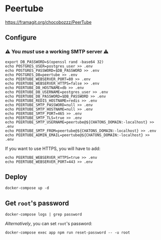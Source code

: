 # Peertube

https://framagit.org/chocobozzz/PeerTube

## Configure

### :warning: You *must* use a working SMTP server :warning:

```
export DB_PASSWORD=$(openssl rand -base64 32)
echo POSTGRES_USER=postgres_user >> .env
echo POSTGRES_PASSWORD=$DB_PASSWORD >> .env
echo POSTGRES_DB=peertube >> .env
echo PEERTUBE_WEBSERVER_PORT=80 >> .env
echo PEERTUBE_WEBSERVER_HTTPS=false >> .env
echo PEERTUBE_DB_HOSTNAME=db >> .env
echo PEERTUBE_DB_USERNAME=postgres_user >> .env
echo PEERTUBE_DB_PASSWORD=$DB_PASSWORD >> .env
echo PEERTUBE_REDIS_HOSTNAME=redis >> .env
echo PEERTUBE_SMTP_PASSWORD=null >> .env
echo PEERTUBE_SMTP_HOSTNAME=null >> .env
echo PEERTUBE_SMTP_PORT=465 >> .env
echo PEERTUBE_SMTP_TLS=true >> .env
echo PEERTUBE_SMTP_USERNAME=peertube@${CHATONS_DOMAIN:-localhost} >> .env
echo PEERTUBE_SMTP_FROM=peertube@${CHATONS_DOMAIN:-localhost} >> .env
echo PEERTUBE_ADMIN_EMAIL=peertube@${CHATONS_DOMAIN:-localhost} >> .env
```

If you want to use HTTPS, you will have to add:
```
echo PEERTUBE_WEBSERVER_HTTPS=true >> .env
echo PEERTUBE_WEBSERVER_PORT=443 >> .env
```

## Deploy
```
docker-compose up -d
```

## Get `root`'s password

```
docker-compose logs | grep password
```

*Alternatively*, you can set `root`'s password:

```
docker-compose exec app npm run reset-password -- -u root
```
